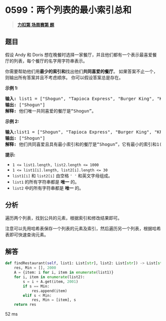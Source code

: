# 0599：两个列表的最小索引总和


> <u>**[力扣第  场周赛第  题](https://leetcode.cn/problems/minimum-index-sum-of-two-lists/)**</u>

## 题目

<p>假设 Andy 和 Doris 想在晚餐时选择一家餐厅，并且他们都有一个表示最喜爱餐厅的列表，每个餐厅的名字用字符串表示。</p>

<p>你需要帮助他们用<strong>最少的索引和</strong>找出他们<strong>共同喜爱的餐厅</strong>。 如果答案不止一个，则输出所有答案并且不考虑顺序。 你可以假设答案总是存在。</p>



<p><strong>示例 1:</strong></p>

<pre>
<strong>输入: </strong>list1 = ["Shogun", "Tapioca Express", "Burger King", "KFC"]，list2 = ["Piatti", "The Grill at Torrey Pines", "Hungry Hunter Steakhouse", "Shogun"]
<strong>输出:</strong> ["Shogun"]
<strong>解释:</strong> 他们唯一共同喜爱的餐厅是“Shogun”。
</pre>

<p><strong>示例 2:</strong></p>

<pre>
<strong>输入:</strong>list1 = ["Shogun", "Tapioca Express", "Burger King", "KFC"]，list2 = ["KFC", "Shogun", "Burger King"]
<strong>输出:</strong> ["Shogun"]
<strong>解释:</strong> 他们共同喜爱且具有最小索引和的餐厅是“Shogun”，它有最小的索引和1(0+1)。
</pre>



<p><strong>提示:</strong></p>

<ul>
<li><code>1 &lt;= list1.length, list2.length &lt;= 1000</code></li>
<li><code>1 &lt;= list1[i].length, list2[i].length &lt;= 30</code> </li>
<li><code>list1[i]</code> 和 <code>list2[i]</code> 由空格<meta charset="UTF-8" /> <code>' '</code> 和英文字母组成。</li>
<li><code>list1</code> 的所有字符串都是 <strong>唯一</strong> 的。</li>
<li><code>list2</code> 中的所有字符串都是 <strong>唯一</strong> 的。</li>
</ul>


## 分析

遍历两个列表，找到公共的元素，根据索引和修改结果即可。

注意可以先用哈希表保存一个列表的元素及索引，然后遍历另一个列表，根据哈希表即可快速查询元素。
	
## 解答

```python
def findRestaurant(self, list1: List[str], list2: List[str]) -> List[str]:
	res, Min = [], 2000
	A = {item: i for i, item in enumerate(list1)}
	for i, item in enumerate(list2):
		s = i + A.get(item, 2001)
		if s == Min:
			res.append(item)
		elif s < Min:
			res, Min = [item], s
	return res
```
52 ms


